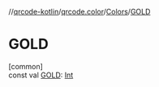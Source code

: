//[qrcode-kotlin](../../../index.md)/[qrcode.color](../index.md)/[Colors](index.md)/[GOLD](-g-o-l-d.md)

# GOLD

[common]\
const val [GOLD](-g-o-l-d.md): [Int](https://kotlinlang.org/api/latest/jvm/stdlib/kotlin/-int/index.html)
